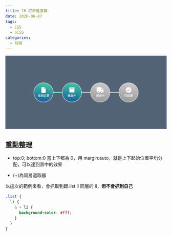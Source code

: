 ```yaml
---
title: 16 訂單進度條
date: 2020-06-07
tags:
  - CSS
  - SCSS
categories:
  - 前端
---
```


![成品](../../.vuepress/public/images/16-completed.jpg)

## 重點整理

- top:0; bottom:0 當上下都為 0，用 margin:auto，就是上下起始位置平均分配，可以達到置中的效果

- (+)為同層選取器

以這次的範例來看，會抓取到跟.list li 同層的 li，**但不會抓到自己**

```scss
.list {
  li {
    & + li {
      background-color: #fff;
    }
  }
}
```
